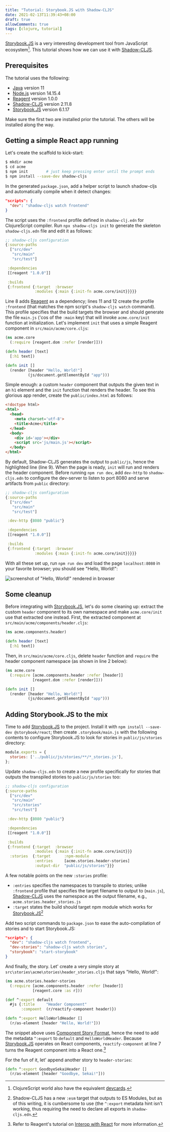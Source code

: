 ```yaml
---
title: "Tutorial: Storybook.JS with Shadow-CLJS"
date: 2021-02-13T11:39:43+08:00
draft: true
allowComments: true
tags: [clojure, tutorial]
---
```


[Storybook.JS][storybook.js] is a very interesting development tool from
JavaScript ecosystem[^1]. This tutorial shows how we can use it with
[Shadow-CLJS][shadow-cljs].

## Prerequisites

The tutorial uses the following:

* [Java][java] version 11
* [Node.js][node] version 14.15.4
* [Reagent][reagent] version 1.0.0
* [Shadow-CLJS][shadow-cljs] version 2.11.8
* [Storybook.JS][storybook.js] version 6.1.17

Make sure the first two are installed prior the tutorial. The others will be
installed along the way.

## Getting a simple React app running

Let's create the scaffold to kick-start:

```bash
$ mkdir acme
$ cd acme
$ npm init        # just keep pressing enter until the prompt ends
$ npm install --save-dev shadow-cljs
```

In the generated `package.json`, add a helper script to launch shadow-cljs
and automatically compile when it detect changes:

```json
"scripts": {
  "dev": "shadow-cljs watch frontend"
}
```

The script uses the `:frontend` profile defined in `shadow-clj.edn` for
ClojureScript compiler. Run `npx shadow-cljs init` to generate the skeleton
`shadow-cljs.edn` file and edit it as follows:

```clojure {linenos=table, hl_lines=[8,11,12]}
;; shadow-cljs configuration
{:source-paths
  ["src/dev"
   "src/main"
   "src/test"]

 :dependencies
 [[reagent "1.0.0"]]

 :builds
 {:frontend {:target  :browser
             :modules {:main {:init-fn acme.core/init}}}}}
```

Line 8 adds [Reagent][reagent] as a dependency; lines 11 and 12 create the
profile `:frontend` (that matches the npm script's `shadow-cljs watch` command).
This profile specifies that the build targets the browser and should
generate the file `main.js` ('cos of the `:main` key) that will invoke
`acme.core/init` function at initialization. Let's implement `init` that uses
a simple Reagent component in `src/main/acme/core.cljs`:

```clojure {linenos=table}
(ns acme.core
  (:require [reagent.dom :refer [render]]))

(defn header [text]
  [:h1 text])

(defn init []
  (render [header "Hello, World!"]
          (js/document.getElementById "app")))
```

Simple enough: a custom `header` component that outputs the given text in
an `h1` element and the `init` function that renders the header. To see this
glorious app render, create the `public/index.html` as follows:

```html {linenos=table, hl_lines=[9]}
<!doctype html>
<html>
  <head>
    <meta charset='utf-8'>
    <title>Acme</title>
  </head>
  <body>
    <div id='app'></div>
    <script src='js/main.js'></script>
  </body>
</html>
```

By default, Shadow-CLJS generates the output to `public/js`, hence the
highlighted line (line 9). When the page is ready, `init` will run and
renders the header component. Before running `npm run dev`, add `dev-http`
to `shadow-cljs.edn` to configure the dev-server to listen to port 8080 and
serve artifacts from `public` directory:

```clojure {linenos=table, hl_lines=[7]}
;; shadow-cljs configuration
{:source-paths
  ["src/dev"
   "src/main"
   "src/test"]

 :dev-http {8080 "public"}

 :dependencies
 [[reagent "1.0.0"]]

 :builds
 {:frontend {:target  :browser
             :modules {:main {:init-fn acme.core/init}}}}}
```

With all these set up, run `npm run dev` and load
the page `localhost:8080` in your favorite browser; you should see "Hello,
World!":

![screenshot of "Hello, World!" rendered in browser](/images/2021-02-14-hello-world.png)

## Some cleanup

Before integrating with [Storybook.JS][storybook.js], let's do some cleaning
up: extract the custom `header` component to its own namespace and make
`acme.core/init` use that extracted one instead. First, the extracted
component at `src/main/acme/components/header.cljs`:

```clojure {linenos=table}
(ns acme.components.header)

(defn header [text]
  [:h1 text])
```

Then, in `src/main/acme/core.cljs`, delete `header` function and `require`
the header component namespace (as shown in line 2 below):

```clojure {linenos=table, hl_lines=[2]}
(ns acme.core
  (:require [acme.components.header :refer [header]]
            [reagent.dom :refer [render]]))

(defn init []
  (render [header "Hello, World!"]
          (js/document.getElementById "app")))
```

## Adding Storybook.JS to the mix

Time to add [Storybook.JS][storybook.js] to the project. Install it with
`npm install --save-dev @storybook/react`; then create `.storybook/main.js`
with the following contents to configure Storybook.JS to look for stories
in `public/js/stories` directory:

```javascript {linenos=table}
module.exports = {
  stories: ['../public/js/stories/**/*_stories.js'],
};
```

Update `shadow-cljs.edn` to create a new profile specifically for stories
that outputs the transpiled stories to `public/js/stories` too:

```clojure {linenos=table, hl_lines=[4,16,17,18]}
;; shadow-cljs configuration
{:source-paths
  ["src/dev"
   "src/main"
   "src/stories"
   "src/test"]

 :dev-http {8080 "public"}

 :dependencies
 [[reagent "1.0.0"]]

 :builds
 {:frontend {:target  :browser
             :modules {:main {:init-fn acme.core/init}}}
  :stories  {:target      :npm-module
             :entries     [acme.stories.header-stories]
             :output-dir  "public/js/stories"}}}
```

A few notable points on the new `:stories` profile:

* `:entries` specifies the namespaces to transpile to stories; unlike
  `:frontend` profile that specifies the target filename to output to
  (`main.js`), [Shadow-CLJS][shadow-cljs] uses the namespace as the output
  filename, e.g., `acme.stories.header_stories.js`
* `:target` states the build should target npm module which works for
  [Storybook.JS][storybook.js][^2]

Add two script commands to `package.json` to ease the auto-compilation of
stories and to start Storybook.JS:

```json {linenos=table, hl_lines=[3,4]}
"scripts": {
  "dev": "shadow-cljs watch frontend",
  "dev-stories": "shadow-cljs watch stories",
  "storybook": "start-storybook"
}
```

And finally, the story. Let' create a very simple story at
`src\stories\acme\stories\header_stories.cljs` that says "Hello, World!":

```clojure {linenos=table}
(ns acme.stories.header-stories
  (:require [acme.components.header :refer [header]]
            [reagent.core :as r]))

(def ^:export default
  #js {:title     "Header Component"
       :compoent  (r/reactify-component header)})

(defn ^:export HelloWorldHeader []
  (r/as-element [header "Hello, World!"]))
```

The snippet above uses [Component Story Format][csf], hence the need to
add the metadata `^:export` to `default` and `HelloWorldHeader`. Because
[Storybook.JS][storybook.js] operates on React components,
`reactify-component` at line 7 turns the Reagent component into a React
one.[^3]

For the fun of it, let' append another story to `header-stories`:

```clojure {linenos=table}
(defn ^:export GoodbyeSekaiHeader []
  (r/as-element [header "Goodbye, Sekai!"]))
```

[^1]: ClojureScript world also have the equivalent [devcards][devcards].
[^2]: Shadow-CLJS has a new `:esm` target that outputs to ES Modules, but as
      of this writing, it is cumbersome to use (the `^:export` metadata hint
      isn't working, thus requiring the need to declare all exports in
      `shadow-cljs.edn`.
[^3]: Refer to Reagent's tutorial on [Interop with React][reagent-iwr]
      for more information.

[storybook.js]: https://storybook.js.org
[shadow-cljs]: https://github.com/thheller/shadow-cljs
[node]: https://nodejs.org/en
[java]: https://jdk.java.net/java-se-ri/11
[devcards]: https://github.com/bhauman/devcards
[reagent]: https://reagent-project.github.io
[csf]: https://storybook.js.org/docs/react/writing-stories/introduction#component-story-format
[reagent-iwr]: https://cljdoc.org/d/reagent/reagent/1.0.0/doc/tutorials/interop-with-react
